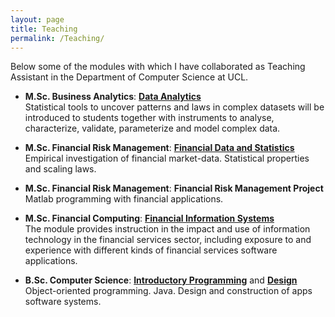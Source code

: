 ```yaml
---
layout: page
title: Teaching
permalink: /Teaching/
---
```


Below some of the modules with which I have collaborated as Teaching Assistant in the Department of Computer Science at UCL.

* **M.Sc. Business Analytics**: [**Data Analytics**](http://www.cs.ucl.ac.uk/students/syllabus/msc_financial_risk_management/g011_data_analytics/)<br>
Statistical tools to uncover patterns and laws in complex datasets will be introduced to students together with instruments to analyse, characterize, validate, parameterize and model complex data.

* **M.Sc. Financial Risk Management**: [**Financial Data and Statistics**](http://www.cs.ucl.ac.uk/students/syllabus/msc_financial_risk_management/g001_financial_data_and_statistics/)<br>
Empirical investigation of financial market-data. Statistical properties and scaling laws.

* **M.Sc. Financial Risk Management**: **Financial Risk Management Project**<br>
Matlab programming with financial applications.

* **M.Sc. Financial Computing**: [**Financial Information Systems**](http://www.cs.ucl.ac.uk/students/syllabus/mscsse/gs07_financial_information_systems/)<br>
The module provides instruction in the impact and use of information technology in the financial services sector, including exposure to and experience with different kinds of financial services software applications.

* **B.Sc. Computer Science**: [**Introductory Programming**](http://www.cs.ucl.ac.uk/students/syllabus/msccs/gc01_introductory_programming/) and [**Design**](http://www.cs.ucl.ac.uk/students/syllabus/msccs/gc02_design/)<br>
Object-oriented programming. Java. Design and construction of apps software systems.
